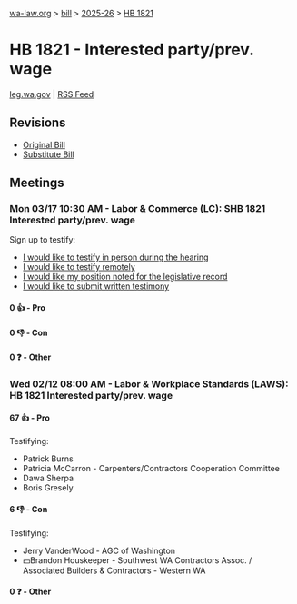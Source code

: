 [wa-law.org](/) > [bill](/bill/) > [2025-26](/bill/2025-26/) > [HB 1821](/bill/2025-26/hb/1821/)

# HB 1821 - Interested party/prev. wage
[leg.wa.gov](https://app.leg.wa.gov/billsummary?BillNumber=1821&Year=2025&Initiative=false) | [RSS Feed](./rss.xml)

## Revisions
* [Original Bill](1/)
* [Substitute Bill](S/)

## Meetings
### Mon 03/17 10:30 AM - Labor & Commerce (LC): SHB 1821 Interested party/prev. wage
Sign up to testify:
* [I would like to testify in person during the hearing](https://app.leg.wa.gov/csi/Testifier/Add?chamber=House&mId=33056&aId=165816&caId=26411&tId=1)
* [I would like to testify remotely](https://app.leg.wa.gov/csi/Testifier/Add?chamber=House&mId=33056&aId=165816&caId=26411&tId=2)
* [I would like my position noted for the legislative record](https://app.leg.wa.gov/csi/Testifier/Add?chamber=House&mId=33056&aId=165816&caId=26411&tId=3)
* [I would like to submit written testimony](https://app.leg.wa.gov/csi/Testifier/Add?chamber=House&mId=33056&aId=165816&caId=26411&tId=4)

#### 0 👍 - Pro

#### 0 👎 - Con

#### 0 ❓ - Other

### Wed 02/12 08:00 AM - Labor & Workplace Standards (LAWS): HB 1821 Interested party/prev. wage
#### 67 👍 - Pro
Testifying:
* Patrick Burns
* Patricia McCarron - Carpenters/Contractors Cooperation Committee
* Dawa Sherpa
* Boris Gresely

#### 6 👎 - Con
Testifying:
* Jerry VanderWood - AGC of Washington
* 💵Brandon Houskeeper - Southwest WA Contractors Assoc. / Associated Builders & Contractors - Western WA

#### 0 ❓ - Other

